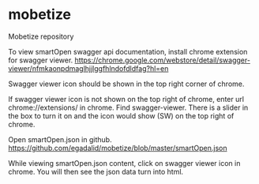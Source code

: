 # mobetize
Mobetize repository

To view smartOpen swagger api documentation, install chrome extension for swagger viewer.
https://chrome.google.com/webstore/detail/swagger-viewer/nfmkaonpdmaglhjjlggfhlndofdldfag?hl=en

Swagger viewer icon should be shown in the top right corner of chrome.

If swagger viewer icon is not shown on the top right of chrome, enter url chrome://extensions/ in chrome. Find swagger-viewer. There is a slider in the box to turn it on and the icon would show (SW) on the top right of chrome.

Open smartOpen.json in github.
https://github.com/egadalid/mobetize/blob/master/smartOpen.json

While viewing smartOpen.json content, click on swagger viewer icon in chrome. You will then see the json data turn into html.
